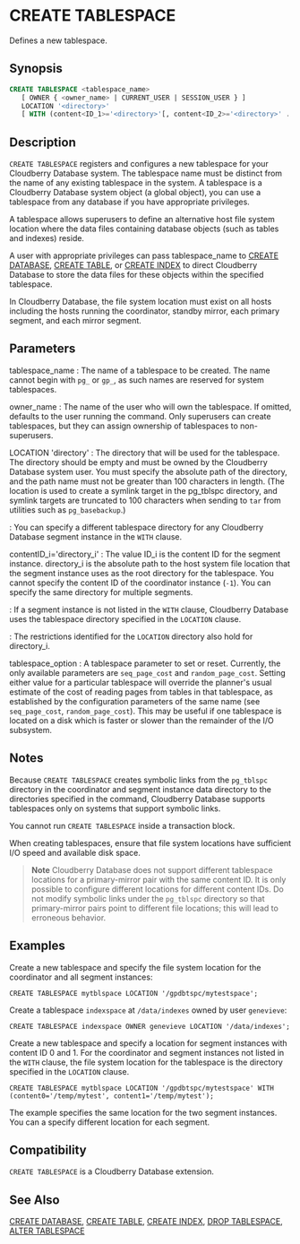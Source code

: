 # CREATE TABLESPACE

Defines a new tablespace.

## Synopsis

```sql
CREATE TABLESPACE <tablespace_name>
   [ OWNER { <owner_name> | CURRENT_USER | SESSION_USER } ]
   LOCATION '<directory>' 
   [ WITH (content<ID_1>='<directory>'[, content<ID_2>='<directory>' ... ] [, <tablespace_option = value [, ... ] ] ) ]
```

## Description

`CREATE TABLESPACE` registers and configures a new tablespace for your Cloudberry Database system. The tablespace name must be distinct from the name of any existing tablespace in the system. A tablespace is a Cloudberry Database system object (a global object), you can use a tablespace from any database if you have appropriate privileges.

A tablespace allows superusers to define an alternative host file system location where the data files containing database objects (such as tables and indexes) reside.

A user with appropriate privileges can pass tablespace_name to [CREATE DATABASE](/docs/sql-statements/sql-statement-create-database.md), [CREATE TABLE](/docs/sql-statements/sql-statement-create-table.md), or [CREATE INDEX](/docs/sql-statements/sql-statement-create-index.md) to direct Cloudberry Database to store the data files for these objects within the specified tablespace.

In Cloudberry Database, the file system location must exist on all hosts including the hosts running the coordinator, standby mirror, each primary segment, and each mirror segment.

## Parameters

tablespace_name
:   The name of a tablespace to be created. The name cannot begin with `pg_` or `gp_`, as such names are reserved for system tablespaces.

owner_name
:   The name of the user who will own the tablespace. If omitted, defaults to the user running the command. Only superusers can create tablespaces, but they can assign ownership of tablespaces to non-superusers.

LOCATION 'directory'
:   The directory that will be used for the tablespace. The directory should be empty and must be owned by the Cloudberry Database system user. You must specify the absolute path of the directory, and the path name must not be greater than 100 characters in length. (The location is used to create a symlink target in the pg_tblspc directory, and symlink targets are truncated to 100 characters when sending to `tar` from utilities such as `pg_basebackup`.)

:   You can specify a different tablespace directory for any Cloudberry Database segment instance in the `WITH` clause.

contentID_i='directory_i'
:   The value ID_i is the content ID for the segment instance. directory_i is the absolute path to the host system file location that the segment instance uses as the root directory for the tablespace. You cannot specify the content ID of the coordinator instance (`-1`). You can specify the same directory for multiple segments.

:   If a segment instance is not listed in the `WITH` clause, Cloudberry Database uses the tablespace directory specified in the `LOCATION` clause.

:   The restrictions identified for the `LOCATION` directory also hold for directory_i.

tablespace_option
:   A tablespace parameter to set or reset. Currently, the only available parameters are `seq_page_cost` and `random_page_cost`. Setting either value for a particular tablespace will override the planner's usual estimate of the cost of reading pages from tables in that tablespace, as established by the configuration parameters of the same name (see `seq_page_cost`, `random_page_cost`). This may be useful if one tablespace is located on a disk which is faster or slower than the remainder of the I/O subsystem.

## Notes

Because `CREATE TABLESPACE` creates symbolic links from the `pg_tblspc` directory in the coordinator and segment instance data directory to the directories specified in the command, Cloudberry Database supports tablespaces only on systems that support symbolic links.

You cannot run `CREATE TABLESPACE` inside a transaction block.

When creating tablespaces, ensure that file system locations have sufficient I/O speed and available disk space.

> **Note** Cloudberry Database does not support different tablespace locations for a primary-mirror pair with the same content ID. It is only possible to configure different locations for different content IDs. Do not modify symbolic links under the `pg_tblspc` directory so that primary-mirror pairs point to different file locations; this will lead to erroneous behavior.

## Examples

Create a new tablespace and specify the file system location for the coordinator and all segment instances:

```
CREATE TABLESPACE mytblspace LOCATION '/gpdbtspc/mytestspace';
```

Create a tablespace `indexspace` at `/data/indexes` owned by user `genevieve`:

```
CREATE TABLESPACE indexspace OWNER genevieve LOCATION '/data/indexes';
```

Create a new tablespace and specify a location for segment instances with content ID 0 and 1. For the coordinator and segment instances not listed in the `WITH` clause, the file system location for the tablespace is the directory specified in the `LOCATION` clause.

```
CREATE TABLESPACE mytblspace LOCATION '/gpdbtspc/mytestspace' WITH (content0='/temp/mytest', content1='/temp/mytest');
```

The example specifies the same location for the two segment instances. You can a specify different location for each segment.

## Compatibility

`CREATE TABLESPACE` is a Cloudberry Database extension.

## See Also

[CREATE DATABASE](/docs/sql-statements/sql-statement-create-database.md), [CREATE TABLE](/docs/sql-statements/sql-statement-create-table.md), [CREATE INDEX](/docs/sql-statements/sql-statement-create-index.md), [DROP TABLESPACE](/docs/sql-statements/sql-statement-drop-tablespace.md), [ALTER TABLESPACE](/docs/sql-statements/sql-statement-alter-tablespace.md)



